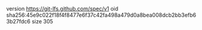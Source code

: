 version https://git-lfs.github.com/spec/v1
oid sha256:45e9c022f18f4f8477e6f37c42fa498a479d0a8bea008dcb2bb3efb63b27fdc6
size 305
